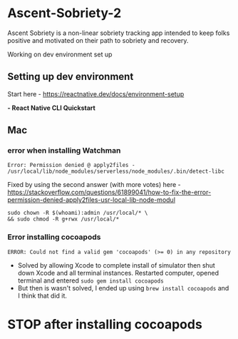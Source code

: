 # Ascent-Sobriety-2
Ascent Sobriety is a non-linear sobriety tracking app intended to keep folks positive and motivated on their path to sobriety and recovery.

Working on dev environment set up

## Setting up dev environment

Start here - https://reactnative.dev/docs/environment-setup

**- React Native CLI Quickstart**

## Mac
### error when installing Watchman
```
Error: Permission denied @ apply2files - /usr/local/lib/node_modules/serverless/node_modules/.bin/detect-libc
```
Fixed by using the second answer (with more votes) here - https://stackoverflow.com/questions/61899041/how-to-fix-the-error-permission-denied-apply2files-usr-local-lib-node-modul
```
sudo chown -R $(whoami):admin /usr/local/* \
&& sudo chmod -R g+rwx /usr/local/*
```

### Error installing cocoapods
```
ERROR: Could not find a valid gem 'cocoapods' (>= 0) in any repository
```
- Solved by allowing Xcode to complete install of simulator then shut down Xcode and all terminal instances. Restarted computer, opened terminal and entered `sudo gem install cocoapods`
- But then is wasn't solved, I ended up using `brew install cocoapods` and I think that did it.
# STOP after installing cocoapods